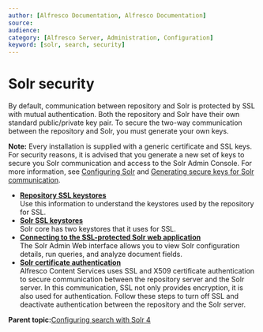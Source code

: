 ```yaml
---
author: [Alfresco Documentation, Alfresco Documentation]
source: 
audience: 
category: [Alfresco Server, Administration, Configuration]
keyword: [solr, search, security]
---
```


# Solr security

By default, communication between repository and Solr is protected by SSL with mutual authentication. Both the repository and Solr have their own standard public/private key pair. To secure the two-way communication between the repository and Solr, you must generate your own keys.

**Note:** Every installation is supplied with a generic certificate and SSL keys. For security reasons, it is advised that you generate a new set of keys to secure you Solr communication and access to the Solr Admin Console. For more information, see [Configuring Solr](configure-solr4.md) and [Generating secure keys for Solr communication](../tasks/generate-keys-solr4.md).

-   **[Repository SSL keystores](../concepts/solr-repo-SSL-keystores.md)**  
Use this information to understand the keystores used by the repository for SSL.
-   **[Solr SSL keystores](../concepts/solr-SSL-keystores.md)**  
Solr core has two keystores that it uses for SSL.
-   **[Connecting to the SSL-protected Solr web application](../tasks/ssl-protect-solrwebapp.md)**  
The Solr Admin Web interface allows you to view Solr configuration details, run queries, and analyze document fields.
-   **[Solr certificate authentication](../tasks/running-without-ssl.md)**  
Alfresco Content Services uses SSL and X509 certificate authentication to secure communication between the repository server and the Solr server. In this communication, SSL not only provides encryption, it is also used for authentication. Follow these steps to turn off SSL and deactivate authentication between the repository and the Solr server.

**Parent topic:**[Configuring search with Solr 4](../concepts/solr-home.md)

